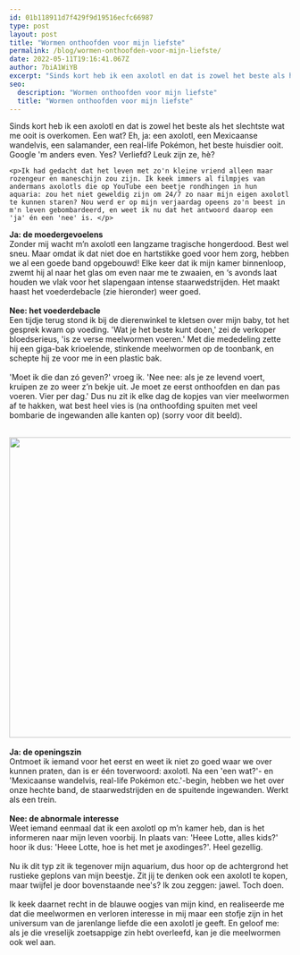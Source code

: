 ```yaml
---
id: 01b118911d7f429f9d19516ecfc66987
type: post
layout: post
title: "Wormen onthoofden voor mijn liefste"
permalink: /blog/wormen-onthoofden-voor-mijn-liefste/
date: 2022-05-11T19:16:41.067Z
author: 7biA1WiYB
excerpt: "Sinds kort heb ik een axolotl en dat is zowel het beste als het slechtste wat me ooit is overkomen. Een wat? Eh, ja: een axolotl, een Mexicaanse wandelvis, een salamander, een real-life Pokémon, het beste huisdier ooit. Google 'm anders even. Yes? Verliefd? Leuk zijn ze, hè?   "
seo:
  description: "Wormen onthoofden voor mijn liefste"
  title: "Wormen onthoofden voor mijn liefste"
---
```

Sinds kort heb ik een axolotl en dat is zowel het beste als het slechtste wat me ooit is overkomen. Een wat? Eh, ja: een axolotl, een Mexicaanse wandelvis, een salamander, een real-life Pokémon, het beste huisdier ooit. Google 'm anders even. Yes? Verliefd? Leuk zijn ze, hè?   

    <p>Ik had gedacht dat het leven met zo'n kleine vriend alleen maar rozengeur en maneschijn zou zijn. Ik keek immers al filmpjes van andermans axolotls die op YouTube een beetje rondhingen in hun aquaria: zou het niet geweldig zijn om 24/7 zo naar mijn eigen axolotl te kunnen staren? Nou werd er op mijn verjaardag opeens zo'n beest in m'n leven gebombardeerd, en weet ik nu dat het antwoord daarop een 'ja' én een 'nee' is. </p>
<p><strong>Ja: de moedergevoelens</strong><br>Zonder mij wacht m’n axolotl een langzame tragische hongerdood. Best wel sneu. Maar omdat ik dat niet doe en hartstikke goed voor hem zorg, hebben we al een goede band opgebouwd! Elke keer dat ik mijn kamer binnenloop, zwemt hij al naar het glas om even naar me te zwaaien, en ‘s avonds laat houden we vlak voor het slapengaan intense staarwedstrijden. Het maakt haast het voederdebacle (zie hieronder) weer goed. <br><br><strong>Nee: het voederdebacle</strong><br>Een tijdje terug stond ik bij de dierenwinkel te kletsen over mijn baby, tot het gesprek kwam op voeding. 'Wat je het beste kunt doen,' zei de verkoper bloedserieus, 'is ze verse meelwormen voeren.' Met die mededeling zette hij een giga-bak krioelende, stinkende meelwormen op de toonbank, en schepte hij ze voor me in een plastic bak.<br><br>'Moet ik die dan zó geven?' vroeg ik. 'Nee nee: als je ze levend voert, kruipen ze zo weer z’n bekje uit. Je moet ze eerst onthoofden en dan pas voeren. Vier per dag.' Dus nu zit ik elke dag de kopjes van vier meelwormen af te hakken, wat best heel vies is (na onthoofding spuiten met veel bombarie de ingewanden alle kanten op) (sorry voor dit beeld). <br><br><div class="media media-element-container media-default"><div id="file-365" class="file file-image file-image-jpeg">

        
  
  <div class="content">
    <img height="354" width="560" style="width: 849px; height: 537px;" class="media-element file-default" src="https://7dagen.netlify.app/sites/default/files/axolotl2.jpeg" alt="">  </div>

  
</div>
</div><br><strong>Ja: de openingszin</strong><br>Ontmoet ik iemand voor het eerst en weet ik niet zo goed waar we over kunnen praten, dan is er één toverwoord: axolotl. Na een 'een wat?'- en 'Mexicaanse wandelvis, real-life Pokémon etc.'-begin, hebben we het over onze hechte band, de staarwedstrijden en de spuitende ingewanden. Werkt als een trein. <br><br><strong>Nee: de abnormale interesse</strong><br>Weet iemand eenmaal dat ik een axolotl op m’n kamer heb, dan is het informeren naar mijn leven voorbij. In plaats van: 'Heee Lotte, alles kids?' hoor ik dus: 'Heee Lotte, hoe is het met je axodinges?'. Heel gezellig. <br><br>Nu ik dit typ zit ik tegenover mijn aquarium, dus hoor op de achtergrond het rustieke geplons van mijn beestje. Zit jij te denken ook een axolotl te kopen, maar twijfel je door bovenstaande nee's? Ik zou zeggen: jawel. Toch doen.<br><br>Ik keek daarnet recht in de blauwe oogjes van mijn kind, en realiseerde me dat die meelwormen en verloren interesse in mij maar een stofje zijn in het universum van de jarenlange liefde die een axolotl je geeft. En geloof me: als je die vreselijk zoetsappige zin hebt overleefd, kan je die meelwormen ook wel aan.   
